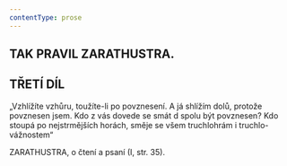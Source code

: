 ```yaml
---
contentType: prose
---
```


<section>

# TAK PRAVIL ZARATHUSTRA. 

## TŘETÍ DÍL

</section>

<section>

„Vzhlížíte vzhůru, toužíte-li po povznesení. A já shlížím dolů, protože povznesen jsem. Kdo z vás dovede se smát d spolu být povznesen? Kdo stoupá po nejstrmějších horách, směje se všem truchlohrám i truchlo-vážnostem“

ZARATHUSTRA, o čtení a psaní (I, str. 35).

</section>
